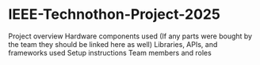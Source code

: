 # IEEE-Technothon-Project-2025

Project overview
Hardware components used (If any parts were bought by the team they should be linked here as well)
Libraries, APIs, and frameworks used
Setup instructions
Team members and roles
